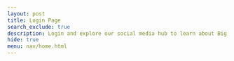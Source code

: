 ```yaml
---
layout: post
title: Login Page
search_exclude: true
description: Login and explore our social media hub to learn about Big Idead 2 about binary
hide: true
menu: nav/home.html
---
```


